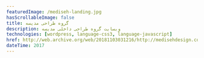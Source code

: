 ```yaml
---
featuredImage: /mediseh-landing.jpg
hasScrollableImage: false
title: گروه طراحی مدیسه
description: وبسایت گروه طراحی داخلی مدیسه
technologies: [wordpress, language-css3, language-javascript]
href: http://web.archive.org/web/20181103031216/http://medisehdesign.com/
dateTime: 2017
---
```

